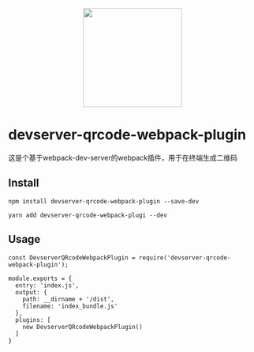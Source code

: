 <div align="center">
  <a href="https://github.com/webpack/webpack">
    <img width="200" height="200" src="https://webpack.js.org/assets/icon-square-big.svg">
  </a>
</div>

# devserver-qrcode-webpack-plugin
这是个基于webpack-dev-server的webpack插件，用于在终端生成二维码
## Install
```
npm install devserver-qrcode-webpack-plugin --save-dev
```
```
yarn add devserver-qrcode-webpack-plugi --dev
```
## Usage
```
const DevserverQRcodeWebpackPlugin = require('devserver-qrcode-webpack-plugin');

module.exports = {
  entry: 'index.js',
  output: {
    path: __dirname + '/dist',
    filename: 'index_bundle.js'
  },
  plugins: [
    new DevserverQRcodeWebpackPlugin()
  ]
}
```
